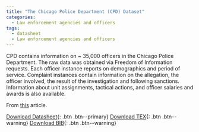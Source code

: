 ```yaml
---
title: "The Chicago Police Department (CPD) Dataset"
categories:
  - Law enforcement agencies and officers
tags:
  - datasheet
  - Law enforcement agencies and officers
---
```


CPD contains information on ~ 35,000 officers in the Chicago Police Department. The raw data was obtained via Freedom of Information requests. Each officer instance reports on demographics and period of service. Complaint instances contain information on the allegation, the officer involved, the result of the investigation and following sanctions. Information about unit assignments, tactical actions, and officer salaries and awards is also available.  

From [this](https://openreview.net/forum?id=MAWgLrYvMs0) article.

[Download Datasheet](/assets/Datasheets/CPD.pdf){: .btn .btn--primary}
[Download TEX](/assets/Datasheets_Source/CPD_datasheet.tex){: .btn .btn--warning}
[Download BIB](/assets/Datasheets_Source/CPD.bib){: .btn .btn--warning}